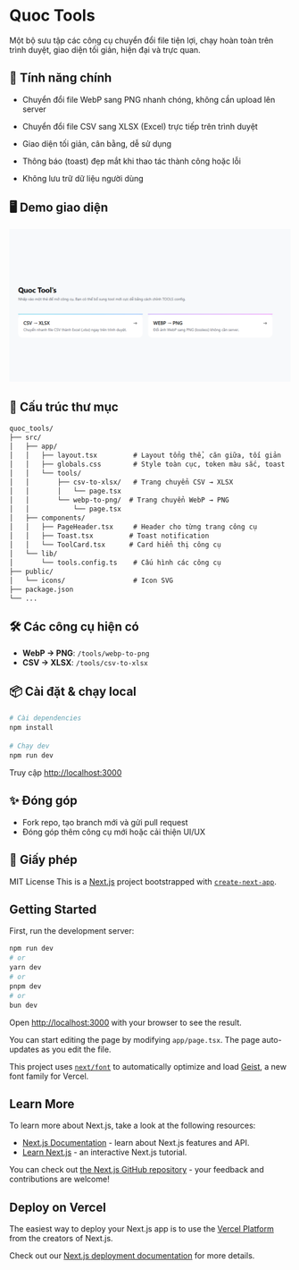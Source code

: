 # Quoc Tools

Một bộ sưu tập các công cụ chuyển đổi file tiện lợi, chạy hoàn toàn trên trình duyệt, giao diện tối giản, hiện đại và trực quan.

## 🚀 Tính năng chính

- Chuyển đổi file WebP sang PNG nhanh chóng, không cần upload lên server
- Chuyển đổi file CSV sang XLSX (Excel) trực tiếp trên trình duyệt
- Giao diện tối giản, cân bằng, dễ sử dụng

- Thông báo (toast) đẹp mắt khi thao tác thành công hoặc lỗi
- Không lưu trữ dữ liệu người dùng

## 🖥️ Demo giao diện

<!-- Thay ảnh minh họa bằng ảnh thực tế nếu có -->

![Screenshot](public/quoc_tools.png)

## 📁 Cấu trúc thư mục

```
quoc_tools/
├── src/
│   ├── app/
│   │   ├── layout.tsx         # Layout tổng thể, căn giữa, tối giản
│   │   ├── globals.css        # Style toàn cục, token màu sắc, toast
│   │   └── tools/
│   │       ├── csv-to-xlsx/   # Trang chuyển CSV → XLSX
│   │       │   └── page.tsx
│   │       └── webp-to-png/  # Trang chuyển WebP → PNG
│   │           └── page.tsx
│   ├── components/
│   │   ├── PageHeader.tsx     # Header cho từng trang công cụ
│   │   ├── Toast.tsx         # Toast notification
│   │   └── ToolCard.tsx      # Card hiển thị công cụ
│   └── lib/
│       └── tools.config.ts    # Cấu hình các công cụ
├── public/
│   └── icons/                 # Icon SVG
├── package.json
└── ...
```

## 🛠️ Các công cụ hiện có

- **WebP → PNG**: `/tools/webp-to-png`
- **CSV → XLSX**: `/tools/csv-to-xlsx`

## 📦 Cài đặt & chạy local

```bash
# Cài dependencies
npm install

# Chạy dev
npm run dev
```

Truy cập [http://localhost:3000](http://localhost:3000)

## ✨ Đóng góp

- Fork repo, tạo branch mới và gửi pull request
- Đóng góp thêm công cụ mới hoặc cải thiện UI/UX

## 📄 Giấy phép

MIT License
This is a [Next.js](https://nextjs.org) project bootstrapped with [`create-next-app`](https://nextjs.org/docs/app/api-reference/cli/create-next-app).

## Getting Started

First, run the development server:

```bash
npm run dev
# or
yarn dev
# or
pnpm dev
# or
bun dev
```

Open [http://localhost:3000](http://localhost:3000) with your browser to see the result.

You can start editing the page by modifying `app/page.tsx`. The page auto-updates as you edit the file.

This project uses [`next/font`](https://nextjs.org/docs/app/building-your-application/optimizing/fonts) to automatically optimize and load [Geist](https://vercel.com/font), a new font family for Vercel.

## Learn More

To learn more about Next.js, take a look at the following resources:

- [Next.js Documentation](https://nextjs.org/docs) - learn about Next.js features and API.
- [Learn Next.js](https://nextjs.org/learn) - an interactive Next.js tutorial.

You can check out [the Next.js GitHub repository](https://github.com/vercel/next.js) - your feedback and contributions are welcome!

## Deploy on Vercel

The easiest way to deploy your Next.js app is to use the [Vercel Platform](https://vercel.com/new?utm_medium=default-template&filter=next.js&utm_source=create-next-app&utm_campaign=create-next-app-readme) from the creators of Next.js.

Check out our [Next.js deployment documentation](https://nextjs.org/docs/app/building-your-application/deploying) for more details.
